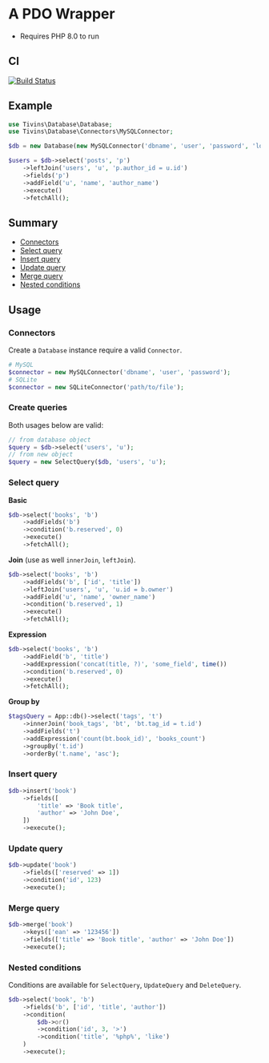 # A PDO Wrapper

* Requires PHP 8.0 to run


## CI

<a href="https://travis-ci.org/tivins/Database"><img src="https://travis-ci.org/tivins/Database.svg" alt="Build Status"></a>


## Example

```php
use Tivins\Database\Database;
use Tivins\Database\Connectors\MySQLConnector;

$db = new Database(new MySQLConnector('dbname', 'user', 'password', 'localhost'));

$users = $db->select('posts', 'p')
    ->leftJoin('users', 'u', 'p.author_id = u.id')
    ->fields('p')
    ->addField('u', 'name', 'author_name')
    ->execute()
    ->fetchAll();

```

## Summary

* [Connectors](#connectors)
* [Select query](#select-query)
* [Insert query](#insert-query)
* [Update query](#update-query)
* [Merge query](#merge-query)
* [Nested conditions](#nested-conditions)

## Usage

### Connectors

Create a `Database` instance require a valid `Connector`.

```php
# MySQL
$connector = new MySQLConnector('dbname', 'user', 'password');
# SQLite
$connector = new SQLiteConnector('path/to/file');
```

### Create queries

Both usages below are valid:

```php
// from database object
$query = $db->select('users', 'u');
// from new object
$query = new SelectQuery($db, 'users', 'u');
```

### Select query

**Basic**
```php
$db->select('books', 'b')
    ->addFields('b')
    ->condition('b.reserved', 0)
    ->execute()
    ->fetchAll();
```

**Join** (use as well `innerJoin`, `leftJoin`).
```php
$db->select('books', 'b')
    ->addFields('b', ['id', 'title'])
    ->leftJoin('users', 'u', 'u.id = b.owner')
    ->addField('u', 'name', 'owner_name')
    ->condition('b.reserved', 1)
    ->execute()
    ->fetchAll();
```

**Expression**
```php
$db->select('books', 'b')
    ->addField('b', 'title')
    ->addExpression('concat(title, ?)', 'some_field', time())
    ->condition('b.reserved', 0)
    ->execute()
    ->fetchAll();
```

**Group by**
```php
$tagsQuery = App::db()->select('tags', 't')
    ->innerJoin('book_tags', 'bt', 'bt.tag_id = t.id')
    ->addFields('t')
    ->addExpression('count(bt.book_id)', 'books_count')
    ->groupBy('t.id')
    ->orderBy('t.name', 'asc');
```

### Insert query
```php
$db->insert('book')
    ->fields([
        'title' => 'Book title',
        'author' => 'John Doe',
    ])
    ->execute();
```

### Update query

```php
$db->update('book')
    ->fields(['reserved' => 1])
    ->condition('id', 123)
    ->execute();
```

### Merge query

```php
$db->merge('book')
    ->keys(['ean' => '123456'])
    ->fields(['title' => 'Book title', 'author' => 'John Doe'])
    ->execute();
```

### Nested conditions

Conditions are available for `SelectQuery`, `UpdateQuery` and `DeleteQuery`.

```php
$db->select('book', 'b')
    ->fields('b', ['id', 'title', 'author'])
    ->condition(
        $db->or()
        ->condition('id', 3, '>')
        ->condition('title', '%php%', 'like')
    )
    ->execute();
```
